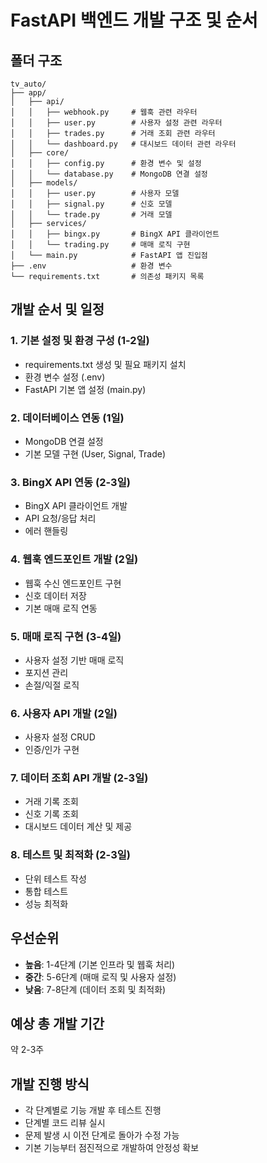 # FastAPI 백엔드 개발 구조 및 순서

## 폴더 구조
```
tv_auto/
├── app/
│   ├── api/
│   │   ├── webhook.py     # 웹훅 관련 라우터
│   │   ├── user.py        # 사용자 설정 관련 라우터
│   │   ├── trades.py      # 거래 조회 관련 라우터
│   │   └── dashboard.py   # 대시보드 데이터 관련 라우터
│   ├── core/
│   │   ├── config.py      # 환경 변수 및 설정
│   │   └── database.py    # MongoDB 연결 설정
│   ├── models/
│   │   ├── user.py        # 사용자 모델
│   │   ├── signal.py      # 신호 모델
│   │   └── trade.py       # 거래 모델
│   ├── services/
│   │   ├── bingx.py       # BingX API 클라이언트
│   │   └── trading.py     # 매매 로직 구현
│   └── main.py            # FastAPI 앱 진입점
├── .env                   # 환경 변수
└── requirements.txt       # 의존성 패키지 목록
```

## 개발 순서 및 일정

### 1. 기본 설정 및 환경 구성 (1-2일)
- requirements.txt 생성 및 필요 패키지 설치
- 환경 변수 설정 (.env)
- FastAPI 기본 앱 설정 (main.py)

### 2. 데이터베이스 연동 (1일)
- MongoDB 연결 설정
- 기본 모델 구현 (User, Signal, Trade)

### 3. BingX API 연동 (2-3일)
- BingX API 클라이언트 개발
- API 요청/응답 처리
- 에러 핸들링

### 4. 웹훅 엔드포인트 개발 (2일)
- 웹훅 수신 엔드포인트 구현
- 신호 데이터 저장
- 기본 매매 로직 연동

### 5. 매매 로직 구현 (3-4일)
- 사용자 설정 기반 매매 로직
- 포지션 관리
- 손절/익절 로직

### 6. 사용자 API 개발 (2일)
- 사용자 설정 CRUD
- 인증/인가 구현

### 7. 데이터 조회 API 개발 (2-3일)
- 거래 기록 조회
- 신호 기록 조회
- 대시보드 데이터 계산 및 제공

### 8. 테스트 및 최적화 (2-3일)
- 단위 테스트 작성
- 통합 테스트
- 성능 최적화

## 우선순위

- **높음**: 1-4단계 (기본 인프라 및 웹훅 처리)
- **중간**: 5-6단계 (매매 로직 및 사용자 설정)
- **낮음**: 7-8단계 (데이터 조회 및 최적화)

## 예상 총 개발 기간
약 2-3주

## 개발 진행 방식
- 각 단계별로 기능 개발 후 테스트 진행
- 단계별 코드 리뷰 실시
- 문제 발생 시 이전 단계로 돌아가 수정 가능
- 기본 기능부터 점진적으로 개발하여 안정성 확보